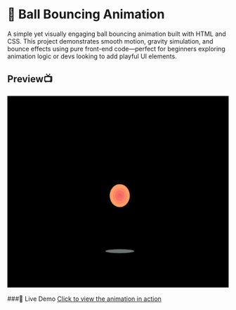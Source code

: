 # 🎾 Ball Bouncing Animation

A simple yet visually engaging ball bouncing animation built with HTML and CSS. This project demonstrates smooth motion, gravity simulation, and bounce effects using pure front-end code—perfect for beginners exploring animation logic or devs looking to add playful UI elements.

## Preview📺
![Ball Bouncing Preview](https://github.com/aishi1528/ball-bouncing/blob/main/Ball%20bouncing.gif)

###🌟 Live Demo
[Click to view the animation in action](https://aishi1528.github.io/ball-bouncing)




